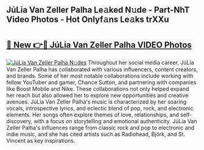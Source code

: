 ## JúLia Van Zeller Palha Le𝚊ked N𝚞de - Part-NhT Video Photos - Hot Onlyf𝚊ns Le𝚊ks trXXu

# <h2><a href="http://ac55386.deff.icu/?id=Ju%cc%81Lia+Van+Zeller+Palha">🔗 New 👉🔴 JúLia Van Zeller Palha VIDEO Photos</a></h2>

[![JúLia Van Zeller Palha N𝚞des](https://i.imgur.com/rIISA9y.gif)](http://ac55386.deff.icu/?id=Ju%cc%81Lia+Van+Zeller+Palha)
Throughout her social media career, JúLia Van Zeller Palha has collaborated with various influencers, content creators, and brands. Some of her most notable collaborations include working with fellow YouTuber and gamer, Chance Sutton, and partnering with companies like Boost Mobile and Nike. These collaborations not only helped expand her reach but also allowed her to explore new opportunities and creative avenues. JúLia Van Zeller Palha's music is characterized by her soaring vocals, introspective lyrics, and eclectic blend of pop, rock, and electronic elements. Her songs often explore themes of love, relationships, and self-discovery, with a focus on storytelling and emotional authenticity. JúLia Van Zeller Palha's influences range from classic rock and pop to electronic and indie music, and she has cited artists such as Radiohead, Björk, and St. Vincent as key inspirations.
